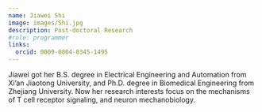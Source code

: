 ```yaml
---
name: Jiawei Shi  
image: images/Shi.jpg
description: Post-doctoral Research
#role: programmer
links:
  orcid: 0009-0004-8345-1495
---
```


Jiawei got her B.S. degree in Electrical Engineering and Automation from Xi’an Jiaotong University, and Ph.D. degree in Biomedical Engineering from Zhejiang University. Now her research interests focus on the mechanisms of T cell receptor signaling, and neuron mechanobiology.
